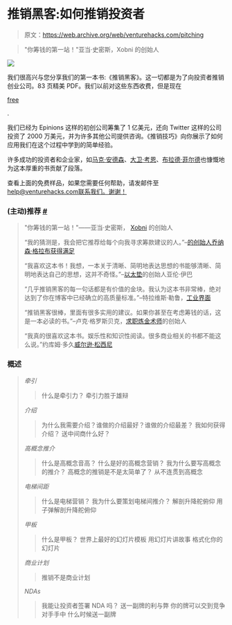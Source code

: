 # 推销黑客:如何推销投资者

> 原文：<https://web.archive.org/web/venturehacks.com/pitching>

> "你筹钱的第一站！"亚当·史密斯，Xobni 的创始人

![](img/6ee463d20d7dac103eff37b9013ce65a.png)

我们很高兴与您分享我们的第一本书:《推销黑客》。这一切都是为了向投资者推销创业公司。83 页精美 PDF。我们以前对这些东西收费，但是现在

[free](https://web.archive.org/web/20221006131539/http://venturehacks.com/friends)

.

我们已经为 Epinions 这样的初创公司筹集了 1 亿美元，还向 Twitter 这样的公司投资了 2000 万美元，并为许多其他公司提供咨询。《推销技巧》向你展示了如何应用我们在这个过程中学到的简单经验。

许多成功的投资者和企业家，如[马克·安德森](https://web.archive.org/web/20221006131539/http://blog.pmarca.com/)、[大卫·考恩](https://web.archive.org/web/20221006131539/http://whohastimeforthis.blogspot.com/)、[布拉德·菲尔德](https://web.archive.org/web/20221006131539/http://www.feld.com/blog/)也慷慨地为这本厚重的书贡献了段落。

查看上面的免费样品，如果您需要任何帮助，请发邮件至 help@venturehacks.com[联系我们。谢谢！](https://web.archive.org/web/20221006131539/mailto:help@venturehacks.com)

### (主动)推荐 [#](#testimonials "testimonials")

> "你筹钱的第一站！"——亚当·史密斯， [Xobni](https://web.archive.org/web/20221006131539/http://www.xobni.com/) 的创始人
> 
> “我的猜测是，我会把它推荐给每个向我寻求筹款建议的人。”–[的创始人乔纳森·格拉布获得满足](https://web.archive.org/web/20221006131539/http://getsatisfaction.com/)
> 
> “我喜欢这本书！我想，一本关于清晰、简明地表达思想的书能够清晰、简明地表达自己的思想，这并不奇怪。”–[以太垫](https://web.archive.org/web/20221006131539/http://etherpad.com/)的创始人亚伦·伊巴
> 
> “几乎推销黑客的每一句话都是有价值的金块。我认为这本书非常棒，绝对达到了你在博客中已经确立的高质量标准。”–特拉维斯·勒鲁，[工业界面](https://web.archive.org/web/20221006131539/http://www.industrialinterface.com/)
> 
> “推销黑客很棒，里面有很多实用的建议。如果你甚至在考虑筹钱的话，这是一本必读的书。”–卢克·格罗斯贝克，[求职炼金术师](https://web.archive.org/web/20221006131539/http://jobalchemist.com/)的创始人
> 
> “我真的很喜欢这本书。娱乐性和知识性阅读。很多商业相关的书都不能这么说。”约库姆·多久[威尔逊·松西尼](https://web.archive.org/web/20221006131539/http://www.startupcompanylawyer.com/)

### 概述

> *牵引*
> 
> > 什么是牵引力？
> > 牵引力胜于雄辩
> 
> *介绍*
> 
> > 为什么我需要介绍？谁做的介绍最好？谁做的介绍最差？
> > 我如何获得介绍？
> > 送中间商什么好？
> 
> *高概念推介*
> 
> > 什么是高概念音高？
> > 什么是好的高概念营销？
> > 我为什么要写高概念的推介？
> > 高概念的推销是不是太简单了？
> > 从不连贯到高概念
> 
> *电梯间距*
> 
> > 什么是电梯营销？
> > 我为什么要策划电梯间推介？
> > 解剖升降舵俯仰
> > 用子弹解剖升降舵俯仰
> 
> *甲板*
> 
> > 什么是甲板？
> > 世界上最好的幻灯片模板
> > 用幻灯片讲故事
> > 格式化你的幻灯片
> 
> *商业计划*
> 
> > 推销不是商业计划
> 
> *NDAs*
> 
> > 我能让投资者签署 NDA 吗？
> > 送一副牌的利与弊
> > 你的牌可以交到竞争对手手中
> > 什么时候送一副牌